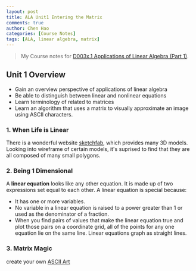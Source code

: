 ```yaml
---
layout: post
title: ALA Unit1 Entering the Matrix
comments: true
author: Chen Hao
categories: [Course Notes]
tags: [ALA, linear algebra, matrix]
---
```



> My Course notes for [D003x.1 Applications of Linear Algebra (Part 1)](https://courses.edx.org/courses/DavidsonX/D003x.1/1T2015/courseware/863d7f9887b7473ca182829a4db2d984/e9f508e76e2b4c0dbe285b32fc3a20f4/). 


## Unit 1 Overview

* Gain an overview perspective of applications of linear algebra
* Be able to distinguish between linear and nonlinear equations
* Learn terminology of related to matrices
* Learn an algorithm that uses a matrix to visually approximate an image using ASCII characters.


### 1. When Life is Linear

There is a wonderful website [sketchfab](https://sketchfab.com), which provides many 3D models. Looking into wireframe of certain models, it's suprised to find that they are all composed of many small polygons.


### 2. Being 1 Dimensional

A **linear equation** looks like any other equation. It is made up of two expressions set equal to each other. A linear equation is special because: 

* It has one or more variables.
* No variable in a linear equation is raised to a power greater than 1 or used as the denominator of a fraction.
* When you find pairs of values that make the linear equation true and plot those pairs on a coordinate grid, all of the points for any one equation lie on the same line. Linear equations graph as straight lines.


### 3. Matrix Magic


create your own [ASCII Art](http://math365.org/lifeislinear/ASCIIart/ASCIIart.html) 






